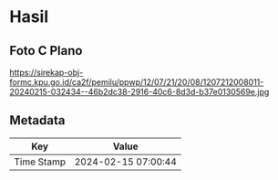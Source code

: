 # Hasil

## Foto C Plano

https://sirekap-obj-formc.kpu.go.id/ca2f/pemilu/ppwp/12/07/21/20/08/1207212008011-20240215-032434--46b2dc38-2916-40c6-8d3d-b37e0130569e.jpg


## Metadata

| Key        | Value               |
| ---------- | ------------------- |
| Time Stamp | 2024-02-15 07:00:44 |



